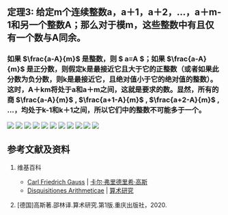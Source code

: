 ## 定理3: 给定m个连续整数a，a＋1，a＋2，…，a＋m-1和另一个整数A；那么对于模m，这些整数中有且仅有一个数与A同余。
### 如果 $\frac{a-A}{m}$ 是整数，则 $ a≡A $；如果 $\frac{a-A}{m}$ 是正分数，则假定k是最接近它且大于它的正整数（或者如果此分数为负分数，则k是最接近它，且绝对值小于它的绝对值的整数）。这时，A＋km将处于a和a＋m之间，这就是要求的数。显然，所有的商 $\frac{a-A}{m}$ ,  $\frac{a+1-A}{m}$ ,  $\frac{a+2-A}{m}$ , …，均处于k-1和k＋1之间，所以它们中的整数不可能多于一个。

![](/images/数论/高斯的算术研究中典型的推演实验/章1/定理3/3-1.jpg)
![](/images/数论/高斯的算术研究中典型的推演实验/章1/定理3/3-2.jpg)
![](/images/数论/高斯的算术研究中典型的推演实验/章1/定理3/3-3.jpg)
![](/images/数论/高斯的算术研究中典型的推演实验/章1/定理3/3-4.jpg)
![](/images/数论/高斯的算术研究中典型的推演实验/章1/定理3/3-5.jpg)
![](/images/数论/高斯的算术研究中典型的推演实验/章1/定理3/3-6.jpg)
![](/images/数论/高斯的算术研究中典型的推演实验/章1/定理3/3-7.jpg)
![](/images/数论/高斯的算术研究中典型的推演实验/章1/定理3/3-8.jpg)
![](/images/数论/高斯的算术研究中典型的推演实验/章1/定理3/3-9.jpg)
![](/images/数论/高斯的算术研究中典型的推演实验/章1/定理3/3-10.jpg)
![](/images/数论/高斯的算术研究中典型的推演实验/章1/定理3/3-11.jpg)

## 参考文献及资料

1. 维基百科
	- [Carl Friedrich Gauss](https://en.wikipedia.org/wiki/Carl_Friedrich_Gauss) | [卡尔·弗里德里希·高斯](https://zh.wikipedia.org/wiki/%E5%8D%A1%E7%88%BE%C2%B7%E5%BC%97%E9%87%8C%E5%BE%B7%E9%87%8C%E5%B8%8C%C2%B7%E9%AB%98%E6%96%AF) 
	- [Disquisitiones Arithmeticae](https://en.wikipedia.org/wiki/Disquisitiones_Arithmeticae) | [算术研究](https://zh.wikipedia.org/wiki/算术研究) 

2. [德国]高斯著.邵林译.算术研究.第1版.重庆出版社，2020.




